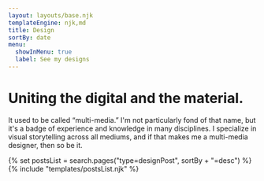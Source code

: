 ```yaml
---
layout: layouts/base.njk
templateEngine: njk,md
title: Design
sortBy: date
menu:
  showInMenu: true
  label: See my designs
---
```


# Uniting the digital and the material.

It used to be called &ldquo;multi-media.&rdquo; I'm not particularly fond of that name, but it's a badge of experience and knowledge in many disciplines. I specialize in visual storytelling across all mediums, and if that makes me a multi-media designer, then so be it.

<div class="feed">
{% set postsList = search.pages("type=designPost", sortBy + "=desc") %}
{% include "templates/postsList.njk" %}
</div>